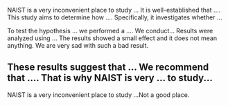 NAIST is a very inconvenient place to study ...
It is well-established that .... This study aims to determine how .... Specifically, it investigates whether ... 


To test the hypothesis ... we performed a .... 
We conduct...
Results were analyzed using ... The results showed a small effect and it does not mean anything. We are very sad with such a bad result. 


These results suggest that ... We recommend that .... That is why NAIST is very ... to study...
---
NAIST is a very inconvenient place to study ...Not a good place.
